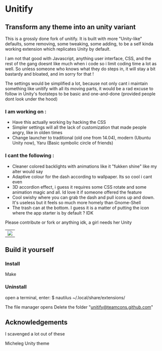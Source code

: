 # Unitify

## Transform any theme into an unity variant ##

This is a grossly done fork of unitify. It is built with more "Unity-like" defaults, some removing, some tweaking, some adding, to be a self kinda working extension which replicates Unity by default.

I am not that good with Javascript, anything user interface, CSS, and the rest of the gang doesnt like much when i code so i limit coding time a lot as well. So unless someone who knows what they do steps in, it will stay a bit bastardy and bloated, and im sorry for that !

The settings would be simplified a lot, because not only cant i maintain something like unitify with all its moving parts, it would be a rad excuse to follow in Unity's footsteps to be basic and one-and-done (provided people dont look under the hood)


### I am working on :
- Have this actually working by hacking the CSS
- Simpler settings will all the lack of customization that made people angry, like in olden times
- Change launcher to traditional (old one from 14.04), modern (Ubuntu Unity now), Yaru (Basic symbolic circle of friends)


### I cant the following :
- Cleaner colored backlights with animations like it "fukken shine" like my alter would say
- Adaptive colour for the dash according to wallpaper. Its so cool i cant even
- 3D accordion effect, i guess it requires some CSS rotate and some animation magic and all. Id love it if someone offered the feature
- Cool swishy where you can grab the dash and pull icons up and down. It's useless but it feels so much more homely than Gnome-Shell
- The trash can at the bottom. I guess it is a matter of putting the icon where the app starter is by default ? IDK

Please contribute or fork or anything idk, a girl needs her Unity



<div align="center">
  <table>
      <td><img src="https://github.com/teamcons/whimsiness/blob/main/img/pin1.png" /></td>
  </table>
</div>





## Build it yourself

### Install
Make



### Uninstall

open a terminal, enter:
$ nautilus ~/.local/share/extensions/

The file manager opens
Delete the folder "unitify@teamcons.github.com"



## Acknowledgements

I scavenged a lot out of these

Micheleg
Unity theme